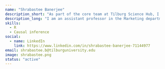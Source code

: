 ```yaml
---
name: "Shrabastee Banerjee"
description_short: "As part of the core team at Tilburg Science Hub, I hope to foster better open science practices in the research community!"
description_long: "I am an assistant professor in the Marketing department at Tilburg University. My research involves causal inference in the domain of online platforms (examples include user-generated content such as reviews/ratings, non-focal prices advertised by a platform on their product page, and recommender systems). The primary methodologies I use are field experiments/quasi experiments and applied machine learning. My involvement with Tilburg Science Hub started in 2022. Since then, I have loved working with our RAs to help content creation and dissemination efforts (such as presenting at conferences and cross departmental events). Excited to see us grow!"
skills: 
  - R
  - Causal inference
social:
  - name: LinkedIn
    link: https://www.linkedin.com/in/shrabastee-banerjee-71144977
email: shrabastee.b@tilburguniversity.edu
image: shrabastee.png
status: "active"
---
```

